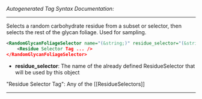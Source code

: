 _Autogenerated Tag Syntax Documentation:_

---
Selects a random carbohydrate residue from a subset or selector, then selects the rest of the glycan foliage.  Used for sampling.

```xml
<RandomGlycanFoliageSelector name="(&string;)" residue_selector="(&string;)" >
    <Residue Selector Tag ... />
</RandomGlycanFoliageSelector>
```

-   **residue_selector**: The name of the already defined ResidueSelector that will be used by this object


"Residue Selector Tag": Any of the [[ResidueSelectors]]

---
